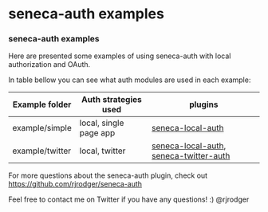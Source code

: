 seneca-auth examples
============================

### seneca-auth examples

Here are presented some examples of using seneca-auth with local authorization and OAuth.

In table bellow you can see what auth modules are used in each example:

|      Example folder     | Auth strategies used   |                                 plugins                                                      |
|-------------------------|------------------------|----------------------------------------------------------------------------------------------|
| example/simple          | local, single page app | [seneca-local-auth](https://github.com/mirceaalexandru/seneca-local-auth)                    |
| example/twitter         | local, twitter         | [seneca-local-auth](https://github.com/mirceaalexandru/seneca-local-auth), [seneca-twitter-auth](https://github.com/nherment/seneca-twitter-auth) |


For more questions about the seneca-auth plugin, check out
https://github.com/rjrodger/seneca-auth

Feel free to contact me on Twitter if you have any questions! :) @rjrodger
